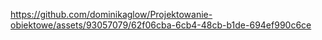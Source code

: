 

https://github.com/dominikaglow/Projektowanie-obiektowe/assets/93057079/62f06cba-6cb4-48cb-b1de-694ef990c6ce

